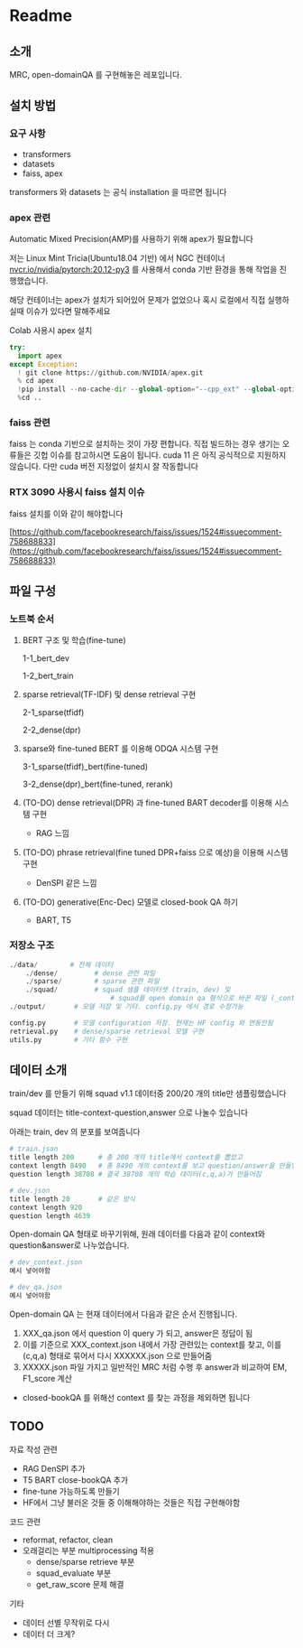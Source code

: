 # Readme

## 소개

MRC, open-domainQA 를 구현해놓은 레포입니다.

## 설치 방법

### 요구 사항

- transformers
- datasets
- faiss, apex

transformers 와 datasets 는 공식 installation 을 따르면 됩니다

### apex 관련 
Automatic Mixed Precision(AMP)를 사용하기 위해 apex가 필요합니다

저는 Linux Mint Tricia(Ubuntu18.04 기반) 에서 NGC 컨테이너 [nvcr.io/nvidia/pytorch:20.12-py3](http://nvcr.io/nvidia/pytorch:20.12-py3) 를 사용해서 conda 기반 환경을 통해 작업을 진행했습니다. 

해당 컨테이너는 apex가 설치가 되어있어 문제가 없었으나 혹시 로컬에서 직접 실행하실때 이슈가 있다면 말해주세요 

Colab 사용시 apex 설치

```python
try:
  import apex
except Exception:
  ! git clone https://github.com/NVIDIA/apex.git
  % cd apex
  !pip install --no-cache-dir --global-option="--cpp_ext" --global-option="--cuda_ext" .
  %cd ..
```

### faiss 관련

faiss 는 conda 기반으로 설치하는 것이 가장 편합니다. 
직접 빌드하는 경우 생기는 오류들은 깃헙 이슈를 참고하시면 도움이 됩니다.
cuda 11 은 아직 공식적으로 지원하지 않습니다. 다만 cuda 버전 지정없이 설치시 잘 작동합니다

### RTX 3090 사용시 faiss 설치 이슈

faiss 설치를 이와 같이 해야합니다

[https://github.com/facebookresearch/faiss/issues/1524#issuecomment-758688833](https://github.com/facebookresearch/faiss/issues/1524#issuecomment-758688833)

## 파일 구성

### 노트북 순서

1. BERT 구조 및 학습(fine-tune)

    1-1_bert_dev

    1-2_bert_train

2. sparse retrieval(TF-IDF) 및 dense retrieval 구현

    2-1_sparse(tfidf)

    2-2_dense(dpr)

3. sparse와 fine-tuned BERT 를 이용해 ODQA 시스템 구현 

    3-1_sparse(tfidf)_bert(fine-tuned)

    3-2_dense(dpr)_bert(fine-tuned, rerank)

4. (TO-DO) dense retrieval(DPR) 과 fine-tuned BART decoder를 이용해 시스템 구현 
    - RAG 느낌
5. (TO-DO) phrase retrieval(fine tuned DPR+faiss 으로 예상)을 이용해 시스템 구현
    - DenSPI 같은 느낌
6. (TO-DO) generative(Enc-Dec) 모델로 closed-book QA 하기 
    - BART, T5

 

### 저장소 구조

```python
./data/        # 전체 데이터
	./dense/         # dense 관련 파일
	./sparse/        # sparse 관련 파일
	./squad/         # squad 샘플 데이터셋 (train, dev) 및 
                         # squad를 open domain qa 형식으로 바꾼 파일 (_context, _qa)
./output/       # 모델 저장 및 기타. config.py 에서 경로 수정가능 

config.py       # 모델 configuration 저장. 현재는 HF config 와 연동안됨
retrieval.py    # dense/sparse retrieval 모델 구현
utils.py        # 기타 함수 구현
```

## 데이터 소개

train/dev 를 만들기 위해 squad v1.1 데이터중 200/20 개의 title만 샘플링했습니다 

squad 데이터는 title-context-question,answer 으로 나눌수 있습니다 

아래는 train, dev 의 분포를 보여줍니다
```python
# train.json
title length 200      # 총 200 개의 title에서 context를 뽑았고  
context length 8490   # 총 8490 개의 context를 보고 question/answer을 만들었으며
question length 38708 # 결국 38708 개의 학습 데이터(c,q,a)가 만들어짐
```
```python
# dev.json
title length 20       # 같은 방식
context length 920
question length 4639
```

Open-domain QA 형태로 바꾸기위해, 원래 데이터를 다음과 같이 context와 question&answer로 나누었습니다.
```python
# dev_context.json
예시 넣어야함 
```
```python
# dev_qa.json
예시 넣어야함 
```
Open-domain QA 는 현재 데이터에서 다음과 같은 순서 진행됩니다.

1. XXX_qa.json 에서 question 이 query 가 되고, answer은 정답이 됨
2. 이를 기준으로 XXX_context.json 내에서 가장 관련있는 context를 찾고, 이를 (c,q,a) 형태로 묶어서 다시 XXXXXX.json 으로 만들어줌 
3. XXXXX.json 파일 가지고 일반적인 MRC 처럼 수행 후 answer과 비교하여 EM, F1_score 계산

- closed-bookQA 를 위해선 context 를 찾는 과정을 제외하면 됩니다


## TODO

자료 작성 관련 
- RAG DenSPI 추가 
- T5 BART close-bookQA 추가
- fine-tune 가능하도록 만들기
- HF에서 그냥 불러온 것들 중 이해해야하는 것들은 직접 구현해야함


코드 관련
- reformat, refactor, clean 
- 오래걸리는 부분 multiprocessing 적용 
   - dense/sparse retrieve 부분 
   - squad_evaluate 부분 
   - get_raw_score 문제 해결 
   
기타 
- 데이터 선별 무작위로 다시 
- 데이터 더 크게?




 